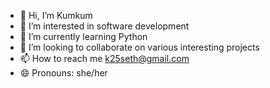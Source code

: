 - 👋 Hi, I’m Kumkum
- 👀 I’m interested in software development
- 🌱 I’m currently learning Python 
- 💞️ I’m looking to collaborate on various interesting projects
- 📫 How to reach me k25seth@gmail.com
- 😄 Pronouns: she/her


<!---
kumkumseth43/kumkumseth43 is a ✨ special ✨ repository because its `README.md` (this file) appears on your GitHub profile.
You can click the Preview link to take a look at your changes.
--->
